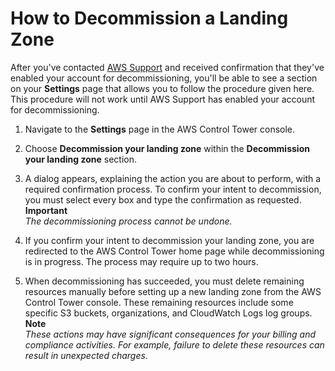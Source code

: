# How to Decommission a Landing Zone<a name="how-to-decommission"></a>

After you've contacted [AWS Support](https://aws.amazon.com/premiumsupport/) and received confirmation that they've enabled your account for decommissioning, you'll be able to see a section on your **Settings** page that allows you to follow the procedure given here\. This procedure will not work until AWS Support has enabled your account for decommissioning\.

1. Navigate to the **Settings** page in the AWS Control Tower console\.

1. Choose **Decommission your landing zone** within the **Decommission your landing zone** section\.

1.  A dialog appears, explaining the action you are about to perform, with a required confirmation process\. To confirm your intent to decommission, you must select every box and type the confirmation as requested\.
**Important**  
*The decommissioning process cannot be undone\.*

1. If you confirm your intent to decommission your landing zone, you are redirected to the AWS Control Tower home page while decommissioning is in progress\. The process may require up to two hours\.

1. When decommissioning has succeeded, you must delete remaining resources manually before setting up a new landing zone from the AWS Control Tower console\. These remaining resources include some specific S3 buckets, organizations, and CloudWatch Logs log groups\.
**Note**  
*These actions may have significant consequences for your billing and compliance activities\. For example, failure to delete these resources can result in unexpected charges\.*